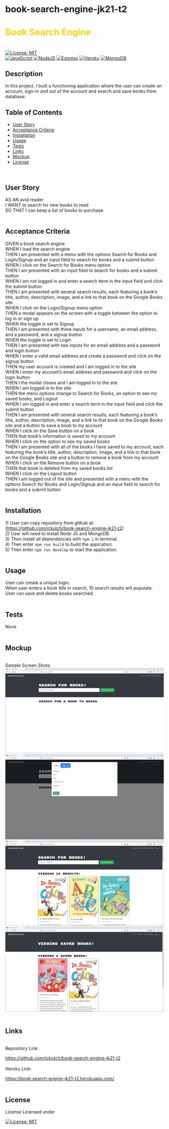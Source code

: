 # book-search-engine-jk21-t2

# <font color="gold">Book Search Engine</font>
# 
 
 [![License: MIT](https://img.shields.io/badge/License-MIT-yellow.svg)](https://mit-license.org/)<br />
 [![JavaScript](https://img.shields.io/badge/JavaScript-F7DF1E?style=for-the-badge&logo=JavaScript&logoColor=black)]()  [![NodeJS](https://img.shields.io/badge/Node.js-339933?style=for-the-badge&logo=Node.js&logoColor=white)](https://nodejs.org/en/)  [![Express](https://img.shields.io/badge/Express-000000?style=for-the-badge&logo=Express&logoColor=white)](https://expressjs.com/)  [![Heroku](https://img.shields.io/badge/Heroku-430098?style=for-the-badge&logo=Heroku&logoColor=white)](https://www.heroku.com/)  [![MongoDB](https://img.shields.io/badge/MongoDB-47A248?style=for-the-badge&logo=MongoDB&logoColor=white)](https://www.mongodb.com//)
<br />
## Description<br />
In this project, I built a functioning application where the user can create an account, sign-in and out of the account and search and save books from database.
<br />

## Table of Contents<br />
  * [User Story](#userstory)
  * [Acceptance Criteria](#acceptance)
  * [Installation](#installation)
  * [Usage](#usage)
  * [Tests](#tests)
  * [Links](#links)
  * [Mockup](#mockup)
  * [License](#license)
<br />

## User Story<br />
  <a name="userstory"></a>
AS AN avid reader<br />
I WANT to search for new books to read<br />
SO THAT I can keep a list of books to purchase<br />
<br />

## Acceptance Criteria<br />
  <a name="acceptance"></a>
GIVEN a book search engine<br />
WHEN I load the search engine<br />
THEN I am presented with a menu with the options Search for Books and Login/Signup and an input field to search for books and a submit button<br />
WHEN I click on the Search for Books menu option<br />
THEN I am presented with an input field to search for books and a submit button<br />
WHEN I am not logged in and enter a search term in the input field and click the submit button<br />
THEN I am presented with several search results, each featuring a book’s title, author, description, image, and a link to that book on the Google Books site<br />
WHEN I click on the Login/Signup menu option<br />
THEN a modal appears on the screen with a toggle between the option to log in or sign up<br />
WHEN the toggle is set to Signup<br />
THEN I am presented with three inputs for a username, an email address, and a password, and a signup button<br />
WHEN the toggle is set to Login<br />
THEN I am presented with two inputs for an email address and a password and login button<br />
WHEN I enter a valid email address and create a password and click on the signup button<br />
THEN my user account is created and I am logged in to the site<br />
WHEN I enter my account’s email address and password and click on the login button<br />
THEN I the modal closes and I am logged in to the site<br />
WHEN I am logged in to the site<br />
THEN the menu options change to Search for Books, an option to see my saved books, and Logout<br />
WHEN I am logged in and enter a search term in the input field and click the submit button<br />
THEN I am presented with several search results, each featuring a book’s title, author, description, image, and a link to that book on the Google Books site and a button to save a book to my account<br />
WHEN I click on the Save button on a book<br />
THEN that book’s information is saved to my account<br />
WHEN I click on the option to see my saved books<br />
THEN I am presented with all of the books I have saved to my account, each featuring the book’s title, author, description, image, and a link to that book on the Google Books site and a button to remove a book from my account<br />
WHEN I click on the Remove button on a book<br />
THEN that book is deleted from my saved books list<br />
WHEN I click on the Logout button<br />
THEN I am logged out of the site and presented with a menu with the options Search for Books and Login/Signup and an input field to search for books and a submit button  <br />
<br />

## Installation <br />
  <a name="installation"></a>
    1) User can copy repository from github at: (https://github.com/jckutch/book-search-engine-jk21-t2)<br />
    2) User will need to install Node JS and MongoDB.<br />
    3) Then install all dependencies with `npm i` in terminal.<br />
    4) Then enter `npm run build` to build the appication.<br />
    5) Then enter `npm run develop` to start the application.<br />
<br />

## Usage<br />
  <a name="usage"></a>
User can create a unique login.<br />
When user enters a book title in search, 10 search results will populate.<br />
User can save and delete books searched.<br />
<br />

## Tests<br />
  <a name="tests"></a>
None<br />
<br />

## Mockup
  <a name="mockup"></a>
<br />
Sample Screen Shots:<br />
![screenShot](/assets/images/Landingpage.jpg)<br />
![screenShot](/assets/images/signuppage.jpg)<br />
![screenShot](/assets/images/searchedbooks.jpg)<br />
![screenShot](/assets/images/savedbooks.jpg)<br />
<br />

## Links
  <a name="links"></a><br />
Repository Link:  

https://github.com/jckutch/book-search-engine-jk21-t2<br />
<br />
Heroku Link:  

https://book-search-engine-jk21-t2.herokuapp.com/<br />
<br />

## License 
  <a name="license"></a> License
Licensed under <br />

[![License: MIT](https://img.shields.io/badge/License-MIT-yellow.svg)](https://mit-license.org/)